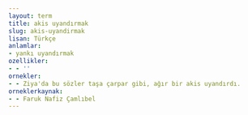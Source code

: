 ```yaml
---
layout: term
title: akis uyandırmak
slug: akis-uyandirmak
lisan: Türkçe
anlamlar:
- yankı uyandırmak
ozellikler:
- - ''
ornekler:
- - Ziya'da bu sözler taşa çarpar gibi, ağır bir akis uyandırdı.
orneklerkaynak:
- - Faruk Nafiz Çamlıbel
---
```

